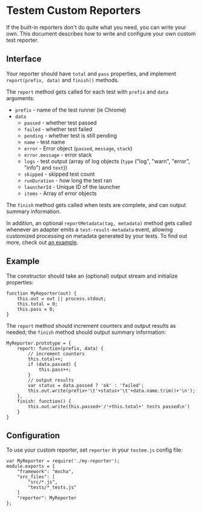 Testem Custom Reporters
=========================

If the built-in reporters don't do quite what you need, you can write your own.
This document describes how to write and configure your own custom test reporter.

## Interface

Your reporter should have `total` and `pass` properties, and implement `report(prefix, data)` and
`finish()` methods.

The `report` method gets called for each test with `prefix` and `data` arguments:
* `prefix` - name of the test runner (ie Chrome)
* `data`
    * `passed` - whether test passed
    * `failed` - whether test failed
    * `pending` - whether test is still pending
    * `name` - test name
    * `error` - Error object (`passed`, `message`, `stack`)
    * `error.message` - error stack
    * `logs` - test output (array of log objects (`type` ("log", "warn", "error", "info") and `text`))
    * `skipped` - skipped test count
    * `runDuration` - how long the test ran
    * `launcherId` - Unique ID of the launcher
    * `items` - Array of error objects

The `finish` method gets called when tests are complete, and can output summary information.

In addition, an optional `reportMetadata(tag, metadata)` method gets called whenever an adapter
emits a `test-result-metadata` event, allowing customized processing on metadata generated by your
tests. To find out more, check out
[an example](https://github.com/testem/testem/tree/master/examples/metadata_reporter).

## Example

The constructor should take an (optional) output stream and initialize properties:

    function MyReporter(out) {
        this.out = out || process.stdout;
        this.total = 0;
        this.pass = 0;
    }

The `report` method should increment counters and output results as needed; the `finish`
method should output summary information:

    MyReporter.prototype = {
        report: function(prefix, data) {
            // increment counters
            this.total++;
            if (data.passed) {
                this.pass++;
            }
            // output results
            var status = data.passed ? 'ok' : 'failed';
            this.out.write(prefix+'\t'+status+'\t'+data.name.trim()+'\n');
        },
        finish: function() {
            this.out.write(this.passed+'/'+this.total+' tests passed\n')
        }
    }

## Configuration

To use your custom reporter, set `reporter` in your `testem.js` config file:

    var MyReporter = require('./my-reporter');
    module.exports = {
        "framework": "mocha",
        "src_files": [
            "src/*.js",
            "tests/*_tests.js"
        ]
        "reporter": MyReporter
    };
